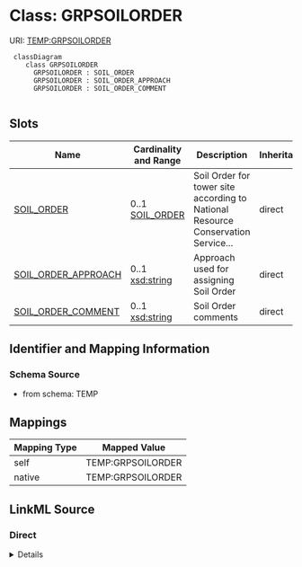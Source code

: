 # Class: GRPSOILORDER



URI: [TEMP:GRPSOILORDER](https://example.org/TEMP/GRPSOILORDER)


```mermaid
 classDiagram
    class GRPSOILORDER
      GRPSOILORDER : SOIL_ORDER
      GRPSOILORDER : SOIL_ORDER_APPROACH
      GRPSOILORDER : SOIL_ORDER_COMMENT
      
```



<!-- no inheritance hierarchy -->


## Slots

| Name | Cardinality and Range | Description | Inheritance |
| ---  | --- | --- | --- |
| [SOIL_ORDER](SOIL_ORDER.md) | 0..1 <br/> [SOIL_ORDER](SOIL_ORDER.md) | Soil Order for tower site according to National Resource Conservation Service... | direct |
| [SOIL_ORDER_APPROACH](SOIL_ORDER_APPROACH.md) | 0..1 <br/> [xsd:string](xsd:string) | Approach used for assigning Soil Order | direct |
| [SOIL_ORDER_COMMENT](SOIL_ORDER_COMMENT.md) | 0..1 <br/> [xsd:string](xsd:string) | Soil Order comments | direct |







## Identifier and Mapping Information







### Schema Source


* from schema: TEMP





## Mappings

| Mapping Type | Mapped Value |
| ---  | ---  |
| self | TEMP:GRPSOILORDER |
| native | TEMP:GRPSOILORDER |


## LinkML Source

<!-- TODO: investigate https://stackoverflow.com/questions/37606292/how-to-create-tabbed-code-blocks-in-mkdocs-or-sphinx -->

### Direct

<details>
```yaml
name: GRP_SOIL_ORDER
from_schema: TEMP
rank: 1000
slots:
- SOIL_ORDER
- SOIL_ORDER_APPROACH
- SOIL_ORDER_COMMENT
slot_usage:
  SOIL_ORDER:
    name: SOIL_ORDER
    description: Soil Order for tower site according to National Resource Conservation
      Service (NRCS) Soil Taxonomy
    comments:
    - NRCS Soil Taxonomy is a soil classification system. It is based on soil properties
      as they appear in the field, such as presence and ordering of diagnostic horizons.
      Determine the Soil Order based on the appearance of the soil in the field. Choose
      the Order from the predefined list that best describes the dominant order within
      the tower site. SOIL_ORDER does not need to be reported if WRB_GROUP is.
    identifier: true
    domain_of:
    - GRP_SOIL_ORDER
    - GRP_SOIL_ORDER
  SOIL_ORDER_APPROACH:
    name: SOIL_ORDER_APPROACH
    description: Approach used for assigning Soil Order
    domain_of:
    - GRP_SOIL_ORDER
    - GRP_SOIL_ORDER
  SOIL_ORDER_COMMENT:
    name: SOIL_ORDER_COMMENT
    description: Soil Order comments
    domain_of:
    - GRP_SOIL_ORDER
    - GRP_SOIL_ORDER

```
</details>

### Induced

<details>
```yaml
name: GRP_SOIL_ORDER
from_schema: TEMP
rank: 1000
slot_usage:
  SOIL_ORDER:
    name: SOIL_ORDER
    description: Soil Order for tower site according to National Resource Conservation
      Service (NRCS) Soil Taxonomy
    comments:
    - NRCS Soil Taxonomy is a soil classification system. It is based on soil properties
      as they appear in the field, such as presence and ordering of diagnostic horizons.
      Determine the Soil Order based on the appearance of the soil in the field. Choose
      the Order from the predefined list that best describes the dominant order within
      the tower site. SOIL_ORDER does not need to be reported if WRB_GROUP is.
    identifier: true
    domain_of:
    - GRP_SOIL_ORDER
    - GRP_SOIL_ORDER
  SOIL_ORDER_APPROACH:
    name: SOIL_ORDER_APPROACH
    description: Approach used for assigning Soil Order
    domain_of:
    - GRP_SOIL_ORDER
    - GRP_SOIL_ORDER
  SOIL_ORDER_COMMENT:
    name: SOIL_ORDER_COMMENT
    description: Soil Order comments
    domain_of:
    - GRP_SOIL_ORDER
    - GRP_SOIL_ORDER
attributes:
  SOIL_ORDER:
    name: SOIL_ORDER
    description: Soil Order for tower site according to National Resource Conservation
      Service (NRCS) Soil Taxonomy
    comments:
    - NRCS Soil Taxonomy is a soil classification system. It is based on soil properties
      as they appear in the field, such as presence and ordering of diagnostic horizons.
      Determine the Soil Order based on the appearance of the soil in the field. Choose
      the Order from the predefined list that best describes the dominant order within
      the tower site. SOIL_ORDER does not need to be reported if WRB_GROUP is.
    from_schema: TEMP
    rank: 1000
    identifier: true
    alias: SOIL_ORDER
    owner: GRP_SOIL_ORDER
    domain_of:
    - GRP_SOIL_ORDER
    - GRP_SOIL_ORDER
    range: SOIL_ORDER
  SOIL_ORDER_APPROACH:
    name: SOIL_ORDER_APPROACH
    description: Approach used for assigning Soil Order
    from_schema: TEMP
    rank: 1000
    alias: SOIL_ORDER_APPROACH
    owner: GRP_SOIL_ORDER
    domain_of:
    - GRP_SOIL_ORDER
    - GRP_SOIL_ORDER
    range: string
  SOIL_ORDER_COMMENT:
    name: SOIL_ORDER_COMMENT
    description: Soil Order comments
    from_schema: TEMP
    rank: 1000
    alias: SOIL_ORDER_COMMENT
    owner: GRP_SOIL_ORDER
    domain_of:
    - GRP_SOIL_ORDER
    - GRP_SOIL_ORDER
    range: string

```
</details>